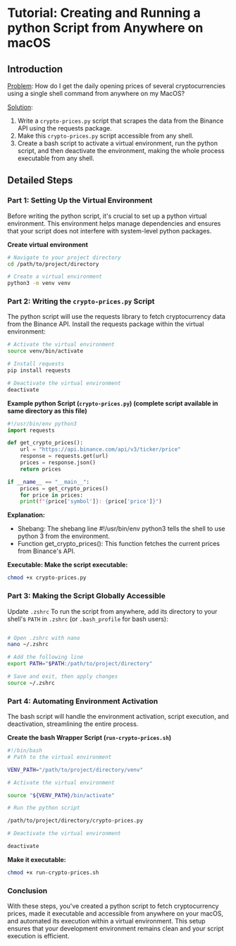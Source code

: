 # Tutorial: Creating and Running a python Script from Anywhere on macOS

## Introduction

<u>Problem</u>: How do I get the daily opening prices of several cryptocurrencies using a single shell command from anywhere on my MacOS?

<u>Solution</u>:

1. Write a `crypto-prices.py` script that scrapes the data from the Binance API using the requests package.
2. Make this `crypto-prices.py` script accessible from any shell.
3. Create a bash script to activate a virtual environment, run the python script, and then deactivate the environment, making the whole process executable from any shell.

## Detailed Steps

### Part 1: Setting Up the Virtual Environment

Before writing the python script, it's crucial to set up a python virtual environment. This environment helps manage dependencies and ensures that your script does not interfere with system-level python packages.

<b>Create virtual environment</b>

```bash
# Navigate to your project directory
cd /path/to/project/directory

# Create a virtual environment
python3 -m venv venv
```

### Part 2: Writing the `crypto-prices.py` Script

The python script will use the requests library to fetch cryptocurrency data from the Binance API. Install the requests package within the virtual environment:

```bash
# Activate the virtual environment
source venv/bin/activate

# Install requests
pip install requests

# Deactivate the virtual environment
deactivate
```

<b> Example python Script (`crypto-prices.py`) (complete script available in same directory as this file)</b>

```python
#!/usr/bin/env python3
import requests

def get_crypto_prices():
    url = "https://api.binance.com/api/v3/ticker/price"
    response = requests.get(url)
    prices = response.json()
    return prices

if __name__ == "__main__":
    prices = get_crypto_prices()
    for price in prices:
    print(f"{price['symbol']}: {price['price']}")
```

<b>Explanation:</b>

- Shebang: The shebang line #!/usr/bin/env python3 tells the shell to use python 3 from the environment.
- Function get_crypto_prices(): This function fetches the current prices from Binance's API.

<b>Executable: Make the script executable:</b>

```bash
chmod +x crypto-prices.py
```

### Part 3: Making the Script Globally Accessible

Update `.zshrc`
To run the script from anywhere, add its directory to your shell's `PATH` in `.zshrc` (or `.bash_profile` for bash users):

```bash

# Open .zshrc with nano
nano ~/.zshrc

# Add the following line
export PATH="$PATH:/path/to/project/directory"

# Save and exit, then apply changes
source ~/.zshrc
```

### Part 4: Automating Environment Activation

The bash script will handle the environment activation, script execution, and deactivation, streamlining the entire process.

<b>Create the bash Wrapper Script (`run-crypto-prices.sh`)</b>

```bash
#!/bin/bash
# Path to the virtual environment

VENV_PATH="/path/to/project/directory/venv"

# Activate the virtual environment

source "${VENV_PATH}/bin/activate"

# Run the python script

/path/to/project/directory/crypto-prices.py

# Deactivate the virtual environment

deactivate
```

<b>Make it executable:</b>

```bash
chmod +x run-crypto-prices.sh
```

### Conclusion

With these steps, you've created a python script to fetch cryptocurrency prices, made it executable and accessible from anywhere on your macOS, and automated its execution within a virtual environment. This setup ensures that your development environment remains clean and your script execution is efficient.
